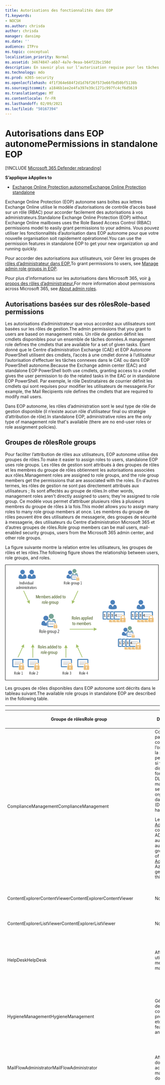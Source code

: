 ```yaml
---
title: Autorisations des fonctionnalités dans EOP
f1.keywords:
- NOCSH
ms.author: chrisda
author: chrisda
manager: dansimp
ms.date: ''
audience: ITPro
ms.topic: conceptual
localization_priority: Normal
ms.assetid: 34674847-a6b7-4a7e-9eaa-b64f22bc150d
description: En savoir plus sur l’autorisation requise pour les tâches dans Exchange Online Protection autonome
ms.technology: mdo
ms.prod: m365-security
ms.openlocfilehash: 4f1f364e684f2d1d76f26f573e66fbd50bf5138b
ms.sourcegitcommit: a1846b1ee2e4fa397e39c1271c997fc4cf6d5619
ms.translationtype: MT
ms.contentlocale: fr-FR
ms.lasthandoff: 02/09/2021
ms.locfileid: "50167394"
---
```

# <a name="permissions-in-standalone-eop"></a><span data-ttu-id="d00e6-103">Autorisations dans EOP autonome</span><span class="sxs-lookup"><span data-stu-id="d00e6-103">Permissions in standalone EOP</span></span>

[!INCLUDE [Microsoft 365 Defender rebranding](../includes/microsoft-defender-for-office.md)]

<span data-ttu-id="d00e6-104">**S’applique à**</span><span class="sxs-lookup"><span data-stu-id="d00e6-104">**Applies to**</span></span>
-  [<span data-ttu-id="d00e6-105">Exchange Online Protection autonome</span><span class="sxs-lookup"><span data-stu-id="d00e6-105">Exchange Online Protection standalone</span></span>](https://go.microsoft.com/fwlink/?linkid=2148611)

<span data-ttu-id="d00e6-106">Exchange Online Protection (EOP) autonome sans boîtes aux lettres Exchange Online utilise le modèle d’autorisations de contrôle d’accès basé sur un rôle (RBAC) pour accorder facilement des autorisations à vos administrateurs.</span><span class="sxs-lookup"><span data-stu-id="d00e6-106">Standalone Exchange Online Protection (EOP) without Exchange Online mailboxes uses the Role Based Access Control (RBAC) permissions model to easily grant permissions to your admins.</span></span> <span data-ttu-id="d00e6-107">Vous pouvez utiliser les fonctionnalités d’autorisation dans EOP autonome pour que votre nouvelle organisation soit rapidement opérationnel.</span><span class="sxs-lookup"><span data-stu-id="d00e6-107">You can use the permission features in standalone EOP to get your new organization up and running quickly.</span></span>

<span data-ttu-id="d00e6-108">Pour accorder des autorisations aux utilisateurs, voir Gérer les groupes de [rôles d’administrateur dans EOP.](manage-admin-role-group-permissions-in-eop.md)</span><span class="sxs-lookup"><span data-stu-id="d00e6-108">To grant permissions to users, see [Manage admin role groups in EOP](manage-admin-role-group-permissions-in-eop.md).</span></span>

<span data-ttu-id="d00e6-109">Pour plus d’informations sur les autorisations dans Microsoft 365, voir [à propos des rôles d’administrateur.](https://docs.microsoft.com/microsoft-365/admin/add-users/about-admin-roles)</span><span class="sxs-lookup"><span data-stu-id="d00e6-109">For more information about permissions across Microsoft 365, see [About admin roles](https://docs.microsoft.com/microsoft-365/admin/add-users/about-admin-roles).</span></span>

## <a name="role-based-permissions"></a><span data-ttu-id="d00e6-110">Autorisations basées sur des rôles</span><span class="sxs-lookup"><span data-stu-id="d00e6-110">Role-based permissions</span></span>

<span data-ttu-id="d00e6-111">Les autorisations d’administrateur que vous accordez aux utilisateurs sont basées sur les rôles de gestion.</span><span class="sxs-lookup"><span data-stu-id="d00e6-111">The admin permissions that you grant to users are based on management roles.</span></span> <span data-ttu-id="d00e6-112">Un rôle de gestion définit les cmdlets disponibles pour un ensemble de tâches données.</span><span class="sxs-lookup"><span data-stu-id="d00e6-112">A management role defines the cmdlets that are available for a set of given tasks.</span></span> <span data-ttu-id="d00e6-113">Étant donné que le Centre d’administration Exchange (CAE) et EOP Autonome PowerShell utilisent des cmdlets, l’accès à une cmdlet donne à l’utilisateur l’autorisation d’effectuer les tâches connexes dans le CAE ou dans EOP PowerShell autonome.</span><span class="sxs-lookup"><span data-stu-id="d00e6-113">Because the Exchange admin center (EAC) and standalone EOP PowerShell both use cmdlets, granting access to a cmdlet gives the user permission to do the related tasks in the EAC or in standalone EOP PowerShell.</span></span> <span data-ttu-id="d00e6-114">Par exemple, le rôle Destinataires de courrier définit les cmdlets qui sont requises pour modifier les utilisateurs de messagerie.</span><span class="sxs-lookup"><span data-stu-id="d00e6-114">For example, the Mail Recipients role defines the cmdlets that are required to modify mail users.</span></span>

<span data-ttu-id="d00e6-115">Dans EOP autonome, les rôles d’administration sont le seul type de rôle de gestion disponible (il n’existe aucun rôle d’utilisateur final ou stratégie d’attribution de rôle).</span><span class="sxs-lookup"><span data-stu-id="d00e6-115">In standalone EOP, administrative roles are the only type of management role that's available (there are no end-user roles or role assignment policies).</span></span>

## <a name="role-groups"></a><span data-ttu-id="d00e6-116">Groupes de rôles</span><span class="sxs-lookup"><span data-stu-id="d00e6-116">Role groups</span></span>

<span data-ttu-id="d00e6-117">Pour faciliter l’attribution de rôles aux utilisateurs, EOP autonome utilise des groupes de rôles.</span><span class="sxs-lookup"><span data-stu-id="d00e6-117">To make it easier to assign roles to users, standalone EOP uses role groups.</span></span> <span data-ttu-id="d00e6-118">Les rôles de gestion sont attribués à des groupes de rôles et les membres du groupe de rôles obtiennent les autorisations associées aux rôles.</span><span class="sxs-lookup"><span data-stu-id="d00e6-118">Management roles are assigned to role groups, and the role group members get the permissions that are associated with the roles.</span></span> <span data-ttu-id="d00e6-119">En d’autres termes, les rôles de gestion ne sont pas directement attribués aux utilisateurs ; Ils sont affectés au groupe de rôles.</span><span class="sxs-lookup"><span data-stu-id="d00e6-119">In other words, management roles aren't directly assigned to users; they're assigned to role group.</span></span> <span data-ttu-id="d00e6-120">Ce modèle vous permet d’attribuer plusieurs rôles à plusieurs membres du groupe de rôles à la fois.</span><span class="sxs-lookup"><span data-stu-id="d00e6-120">This model allows you to assign many roles to many role group members at once.</span></span> <span data-ttu-id="d00e6-121">Les membres du groupe de rôles peuvent être des utilisateurs de messagerie, des groupes de sécurité à messagerie, des utilisateurs du Centre d’administration Microsoft 365 et d’autres groupes de rôles.</span><span class="sxs-lookup"><span data-stu-id="d00e6-121">Role group members can be mail users, mail-enabled security groups, users from the Microsoft 365 admin center, and other role groups.</span></span>

<span data-ttu-id="d00e6-122">La figure suivante montre la relation entre les utilisateurs, les groupes de rôles et les rôles.</span><span class="sxs-lookup"><span data-stu-id="d00e6-122">The following figure shows the relationship between users, role groups, and roles.</span></span>

![Relations des rôles, des groupes de rôles et des membres](../../media/ITPro_Security_RBAC_EXO_SimplifiedRoleGroupRelationship.png)

<span data-ttu-id="d00e6-124">Les groupes de rôles disponibles dans EOP autonome sont décrits dans le tableau suivant.</span><span class="sxs-lookup"><span data-stu-id="d00e6-124">The available role groups in standalone EOP are described in the following table.</span></span>

****

|<span data-ttu-id="d00e6-125">Groupe de rôles</span><span class="sxs-lookup"><span data-stu-id="d00e6-125">Role group</span></span>|<span data-ttu-id="d00e6-126">Description</span><span class="sxs-lookup"><span data-stu-id="d00e6-126">Description</span></span>|<span data-ttu-id="d00e6-127">Rôles par défaut attribués</span><span class="sxs-lookup"><span data-stu-id="d00e6-127">Default roles assigned</span></span>|
|---|---|---|
|<span data-ttu-id="d00e6-128">ComplianceManagement</span><span class="sxs-lookup"><span data-stu-id="d00e6-128">ComplianceManagement</span></span>|<span data-ttu-id="d00e6-129">Configurez et gérez les paramètres de conformité au sein de l’organisation, y compris la protection contre la perte de données (DLP) si votre abonnement dispose de fonctionnalités DLP.</span><span class="sxs-lookup"><span data-stu-id="d00e6-129">Configure and manage compliance settings within the organization, including data loss prevention (DLP) if your subscription has DLP capabilities.</span></span> <p> <span data-ttu-id="d00e6-130">Les membres du [rôle Administrateur de](https://docs.microsoft.com/azure/active-directory/users-groups-roles/directory-assign-admin-roles#compliance-administrator) conformité dans Azure AD obtiennent automatiquement les autorisations de ce groupe de rôles.</span><span class="sxs-lookup"><span data-stu-id="d00e6-130">Members of the [Compliance Administrator](https://docs.microsoft.com/azure/active-directory/users-groups-roles/directory-assign-admin-roles#compliance-administrator) role in Azure AD automatically get the permissions of this role group.</span></span>|<span data-ttu-id="d00e6-131">Journaux d’audit</span><span class="sxs-lookup"><span data-stu-id="d00e6-131">Audit Logs</span></span> <p> <span data-ttu-id="d00e6-132">Administration de la conformité</span><span class="sxs-lookup"><span data-stu-id="d00e6-132">Compliance Administration</span></span> <p> <span data-ttu-id="d00e6-133">Gestion des droits relatifs à l’information</span><span class="sxs-lookup"><span data-stu-id="d00e6-133">Information Rights Management</span></span> <p> <span data-ttu-id="d00e6-134">Gestion de la rétention</span><span class="sxs-lookup"><span data-stu-id="d00e6-134">Retention Management</span></span> <p> <span data-ttu-id="d00e6-135">Journaux d'audit en affichage seul</span><span class="sxs-lookup"><span data-stu-id="d00e6-135">View-Only Audit Logs</span></span> <p> <span data-ttu-id="d00e6-136">Afficher uniquement la configuration</span><span class="sxs-lookup"><span data-stu-id="d00e6-136">View-Only Configuration</span></span> <p> <span data-ttu-id="d00e6-137">Afficher uniquement les destinataires</span><span class="sxs-lookup"><span data-stu-id="d00e6-137">View-Only Recipients</span></span>|
|<span data-ttu-id="d00e6-138">ContentExplorerContentViewer</span><span class="sxs-lookup"><span data-stu-id="d00e6-138">ContentExplorerContentViewer</span></span>|<span data-ttu-id="d00e6-139">Non utilisé.</span><span class="sxs-lookup"><span data-stu-id="d00e6-139">Not used.</span></span>|<span data-ttu-id="d00e6-140">Visionneuse de contenu de classification des données</span><span class="sxs-lookup"><span data-stu-id="d00e6-140">Data Classification Content Viewer</span></span>|
|<span data-ttu-id="d00e6-141">ContentExplorerListViewer</span><span class="sxs-lookup"><span data-stu-id="d00e6-141">ContentExplorerListViewer</span></span>|<span data-ttu-id="d00e6-142">Non utilisé.</span><span class="sxs-lookup"><span data-stu-id="d00e6-142">Not used.</span></span>|<span data-ttu-id="d00e6-143">Visionneuse de listes de classification des données</span><span class="sxs-lookup"><span data-stu-id="d00e6-143">Data Classification List Viewer</span></span>|
|<span data-ttu-id="d00e6-144">HelpDesk</span><span class="sxs-lookup"><span data-stu-id="d00e6-144">HelpDesk</span></span>|<span data-ttu-id="d00e6-145">Afficher et gérer les utilisateurs de messagerie.</span><span class="sxs-lookup"><span data-stu-id="d00e6-145">View and manage mail users.</span></span>|<span data-ttu-id="d00e6-146">Réinitialiser le mot de passe</span><span class="sxs-lookup"><span data-stu-id="d00e6-146">Reset Password</span></span> <p> <span data-ttu-id="d00e6-147">Options utilisateur</span><span class="sxs-lookup"><span data-stu-id="d00e6-147">User Options</span></span> <p> <span data-ttu-id="d00e6-148">Afficher uniquement les destinataires</span><span class="sxs-lookup"><span data-stu-id="d00e6-148">View-Only Recipients</span></span>|
|<span data-ttu-id="d00e6-149">HygieneManagement</span><span class="sxs-lookup"><span data-stu-id="d00e6-149">HygieneManagement</span></span>|<span data-ttu-id="d00e6-150">Gérer les fonctionnalités de protection (anti-courrier indésirable, anti-programme malveillant, etc.).</span><span class="sxs-lookup"><span data-stu-id="d00e6-150">Manage protection features (anti-spam, anti-malware, etc.).</span></span>|<span data-ttu-id="d00e6-151">Hygiène de transport</span><span class="sxs-lookup"><span data-stu-id="d00e6-151">Transport Hygiene</span></span> <p> <span data-ttu-id="d00e6-152">Afficher uniquement la configuration</span><span class="sxs-lookup"><span data-stu-id="d00e6-152">View-Only Configuration</span></span> <p> <span data-ttu-id="d00e6-153">Afficher uniquement les destinataires</span><span class="sxs-lookup"><span data-stu-id="d00e6-153">View-Only Recipients</span></span>|
|<span data-ttu-id="d00e6-154">MailFlowAdministrator</span><span class="sxs-lookup"><span data-stu-id="d00e6-154">MailFlowAdministrator</span></span>|<span data-ttu-id="d00e6-155">Afficher et gérer les domaines et connecteurs acceptés</span><span class="sxs-lookup"><span data-stu-id="d00e6-155">View and manage accepted domains and connectors</span></span>|<span data-ttu-id="d00e6-156">Domaines distants et acceptés</span><span class="sxs-lookup"><span data-stu-id="d00e6-156">Remote and Accepted Domains</span></span> <p> <span data-ttu-id="d00e6-157">Afficher uniquement les destinataires</span><span class="sxs-lookup"><span data-stu-id="d00e6-157">View-Only Recipients</span></span>|
|<span data-ttu-id="d00e6-158">OrganizationManagement</span><span class="sxs-lookup"><span data-stu-id="d00e6-158">OrganizationManagement</span></span>|<span data-ttu-id="d00e6-159">Accès administrateur à l’ensemble de l’organisation et possibilité d’effectuer presque n’importe quelle tâche.</span><span class="sxs-lookup"><span data-stu-id="d00e6-159">Admin access to the entire organization and the ability to perform almost any task.</span></span> <p> <span data-ttu-id="d00e6-160">Les membres du [rôle Administrateur](https://docs.microsoft.com/azure/active-directory/users-groups-roles/directory-assign-admin-roles#global-administrator--company-administrator) général dans Azure AD obtiennent automatiquement les autorisations de ce groupe de rôles.</span><span class="sxs-lookup"><span data-stu-id="d00e6-160">Members of the [Global Administrator](https://docs.microsoft.com/azure/active-directory/users-groups-roles/directory-assign-admin-roles#global-administrator--company-administrator) role in Azure AD automatically get the permissions of this role group.</span></span> <p> <span data-ttu-id="d00e6-161">**Important**: étant donné que le groupe de rôles OrganizationManagement est un rôle puissant, seuls les utilisateurs qui effectuent des tâches administratives au niveau de l’organisation doivent être membres de ce groupe de rôles.</span><span class="sxs-lookup"><span data-stu-id="d00e6-161">**Important**: Because the OrganizationManagement role group is a powerful role, only users that perform organizational-level administrative tasks should be members of this role group.</span></span>|<span data-ttu-id="d00e6-162">AntiMalware</span><span class="sxs-lookup"><span data-stu-id="d00e6-162">AntiMalware</span></span> <p> <span data-ttu-id="d00e6-163">AntiSpam</span><span class="sxs-lookup"><span data-stu-id="d00e6-163">AntiSpam</span></span> <p> <span data-ttu-id="d00e6-164">Journaux d’audit</span><span class="sxs-lookup"><span data-stu-id="d00e6-164">Audit Logs</span></span> <p> <span data-ttu-id="d00e6-165">Administrateur de conformité</span><span class="sxs-lookup"><span data-stu-id="d00e6-165">Compliance Administrator</span></span> <p> <span data-ttu-id="d00e6-166">Groupes de distribution dynamique</span><span class="sxs-lookup"><span data-stu-id="d00e6-166">Distribution Groups</span></span> <p> <span data-ttu-id="d00e6-167">Gestion des droits relatifs à l’information</span><span class="sxs-lookup"><span data-stu-id="d00e6-167">Information Rights Management</span></span> <p> <span data-ttu-id="d00e6-168">Création de destinataires de message</span><span class="sxs-lookup"><span data-stu-id="d00e6-168">Mail Recipient Creation</span></span> <p> <span data-ttu-id="d00e6-169">Destinataires de message</span><span class="sxs-lookup"><span data-stu-id="d00e6-169">Mail Recipients</span></span> <p> <span data-ttu-id="d00e6-170">Suivi de messages</span><span class="sxs-lookup"><span data-stu-id="d00e6-170">Message Tracking</span></span> <p> <span data-ttu-id="d00e6-171">Migration</span><span class="sxs-lookup"><span data-stu-id="d00e6-171">Migration</span></span> <p> <span data-ttu-id="d00e6-172">Accès au client de l’organisation</span><span class="sxs-lookup"><span data-stu-id="d00e6-172">Organization Client Access</span></span> <p> <span data-ttu-id="d00e6-173">Configuration de l’organisation</span><span class="sxs-lookup"><span data-stu-id="d00e6-173">Organization Configuration</span></span> <p> <span data-ttu-id="d00e6-174">Paramètres de transport de l’organisation</span><span class="sxs-lookup"><span data-stu-id="d00e6-174">Organization Transport Settings</span></span> <p> <span data-ttu-id="d00e6-175">Quarantaine</span><span class="sxs-lookup"><span data-stu-id="d00e6-175">Quarantine</span></span> <p> <span data-ttu-id="d00e6-176">Stratégies de destinataire</span><span class="sxs-lookup"><span data-stu-id="d00e6-176">Recipient Policies</span></span> <p> <span data-ttu-id="d00e6-177">Domaines distants et acceptés</span><span class="sxs-lookup"><span data-stu-id="d00e6-177">Remote and Accepted Domains</span></span> <p> <span data-ttu-id="d00e6-178">Réinitialiser le mot de passe</span><span class="sxs-lookup"><span data-stu-id="d00e6-178">Reset Password</span></span> <p> <span data-ttu-id="d00e6-179">Gestion de la rétention</span><span class="sxs-lookup"><span data-stu-id="d00e6-179">Retention Management</span></span> <p> <span data-ttu-id="d00e6-180">Gestion des rôles</span><span class="sxs-lookup"><span data-stu-id="d00e6-180">Role Management</span></span> <p> <span data-ttu-id="d00e6-181">Administrateur de sécurité</span><span class="sxs-lookup"><span data-stu-id="d00e6-181">Security Administrator</span></span> <p> <span data-ttu-id="d00e6-182">Création et appartenance à un groupe de sécurité</span><span class="sxs-lookup"><span data-stu-id="d00e6-182">Security Group Creation and Membership</span></span> <p> <span data-ttu-id="d00e6-183">Lecteur de sécurité</span><span class="sxs-lookup"><span data-stu-id="d00e6-183">Security Reader</span></span> <p> <span data-ttu-id="d00e6-184">Administrateur d’étiquette de niveau de sensibilité</span><span class="sxs-lookup"><span data-stu-id="d00e6-184">Sensitivity Label Administrator</span></span> <p> <span data-ttu-id="d00e6-185">Surveillance</span><span class="sxs-lookup"><span data-stu-id="d00e6-185">Supervision</span></span> <p> <span data-ttu-id="d00e6-186">Hygiène de transport</span><span class="sxs-lookup"><span data-stu-id="d00e6-186">Transport Hygiene</span></span> <p> <span data-ttu-id="d00e6-187">Règles de transport</span><span class="sxs-lookup"><span data-stu-id="d00e6-187">Transport Rules</span></span> <p> <span data-ttu-id="d00e6-188">Options utilisateur</span><span class="sxs-lookup"><span data-stu-id="d00e6-188">User Options</span></span> <p> <span data-ttu-id="d00e6-189">View-Only anti-programme malveillant</span><span class="sxs-lookup"><span data-stu-id="d00e6-189">View-Only AntiMalware</span></span> <p> <span data-ttu-id="d00e6-190">View-Only AntiSpam</span><span class="sxs-lookup"><span data-stu-id="d00e6-190">View-Only AntiSpam</span></span> <p> <span data-ttu-id="d00e6-191">Journaux d'audit en affichage seul</span><span class="sxs-lookup"><span data-stu-id="d00e6-191">View-Only Audit Logs</span></span> <p> <span data-ttu-id="d00e6-192">Afficher uniquement la configuration</span><span class="sxs-lookup"><span data-stu-id="d00e6-192">View-Only Configuration</span></span> <p> <span data-ttu-id="d00e6-193">View-Only quarantaine</span><span class="sxs-lookup"><span data-stu-id="d00e6-193">View-Only Quarantine</span></span> <p> <span data-ttu-id="d00e6-194">Afficher uniquement les destinataires</span><span class="sxs-lookup"><span data-stu-id="d00e6-194">View-Only Recipients</span></span> <p> <span data-ttu-id="d00e6-195">View-Only Threat Intelligence</span><span class="sxs-lookup"><span data-stu-id="d00e6-195">View-Only Threat Intelligence</span></span>|
|<span data-ttu-id="d00e6-196">QuarantineAdministrator</span><span class="sxs-lookup"><span data-stu-id="d00e6-196">QuarantineAdministrator</span></span>|<span data-ttu-id="d00e6-197">Gérer les messages mis en quarantaine pour tous les destinataires.</span><span class="sxs-lookup"><span data-stu-id="d00e6-197">Manage quarantined messages for all recipients.</span></span>|<span data-ttu-id="d00e6-198">Quarantaine</span><span class="sxs-lookup"><span data-stu-id="d00e6-198">Quarantine</span></span>|
|<span data-ttu-id="d00e6-199">RecipientManagement</span><span class="sxs-lookup"><span data-stu-id="d00e6-199">RecipientManagement</span></span>|<span data-ttu-id="d00e6-200">Créer, gérer et supprimer des objets destinataire dans l’organisation.</span><span class="sxs-lookup"><span data-stu-id="d00e6-200">Create, manage, and remove recipient objects in the organization.</span></span>|<span data-ttu-id="d00e6-201">Groupes de distribution dynamique</span><span class="sxs-lookup"><span data-stu-id="d00e6-201">Distribution Groups</span></span> <p> <span data-ttu-id="d00e6-202">Création de destinataires de message</span><span class="sxs-lookup"><span data-stu-id="d00e6-202">Mail Recipient Creation</span></span> <p> <span data-ttu-id="d00e6-203">Destinataires de message</span><span class="sxs-lookup"><span data-stu-id="d00e6-203">Mail Recipients</span></span> <p> <span data-ttu-id="d00e6-204">Suivi de messages</span><span class="sxs-lookup"><span data-stu-id="d00e6-204">Message Tracking</span></span> <p> <span data-ttu-id="d00e6-205">Migration</span><span class="sxs-lookup"><span data-stu-id="d00e6-205">Migration</span></span> <p> <span data-ttu-id="d00e6-206">Stratégies de destinataire</span><span class="sxs-lookup"><span data-stu-id="d00e6-206">Recipient Policies</span></span> <p> <span data-ttu-id="d00e6-207">Réinitialiser le mot de passe</span><span class="sxs-lookup"><span data-stu-id="d00e6-207">Reset Password</span></span>|
|<span data-ttu-id="d00e6-208">RecordsManagement</span><span class="sxs-lookup"><span data-stu-id="d00e6-208">RecordsManagement</span></span>|<span data-ttu-id="d00e6-209">Configurer les fonctionnalités de conformité, telles que les balises de stratégie de rétention, les classifications des messages et les règles de flux de messagerie (également appelées règles de transport).</span><span class="sxs-lookup"><span data-stu-id="d00e6-209">Configure compliance features, such as retention policy tags, message classifications, and mail flow rules (also known as transport rules).</span></span>|<span data-ttu-id="d00e6-210">Suivi de messages</span><span class="sxs-lookup"><span data-stu-id="d00e6-210">Message Tracking</span></span> <p> <span data-ttu-id="d00e6-211">Gestion de la rétention</span><span class="sxs-lookup"><span data-stu-id="d00e6-211">Retention Management</span></span> <p> <span data-ttu-id="d00e6-212">Règles de transport</span><span class="sxs-lookup"><span data-stu-id="d00e6-212">Transport Rules</span></span>|
|<span data-ttu-id="d00e6-213">SecurityAdministrator</span><span class="sxs-lookup"><span data-stu-id="d00e6-213">SecurityAdministrator</span></span>|<span data-ttu-id="d00e6-214">Configurez tous les aspects de la protection dans l’organisation (anti-courrier indésirable, anti-programme malveillant, anti-usurpation d’adresse, mise en quarantaine, etc.).</span><span class="sxs-lookup"><span data-stu-id="d00e6-214">Configure all aspects of protection in the organization (anti-spam, anti-malware, anti-spoofing, quarantine, etc.).</span></span> <p> <span data-ttu-id="d00e6-215">Les membres du [rôle Administrateur de](https://docs.microsoft.com/azure/active-directory/users-groups-roles/directory-assign-admin-roles#security-administrator) la sécurité dans Azure AD obtiennent automatiquement les autorisations de ce groupe de rôles.</span><span class="sxs-lookup"><span data-stu-id="d00e6-215">Members of the [Security Administrator](https://docs.microsoft.com/azure/active-directory/users-groups-roles/directory-assign-admin-roles#security-administrator) role in Azure AD automatically get the permissions of this role group.</span></span>|<span data-ttu-id="d00e6-216">AntiMalware</span><span class="sxs-lookup"><span data-stu-id="d00e6-216">AntiMalware</span></span> <p> <span data-ttu-id="d00e6-217">AntiSpam</span><span class="sxs-lookup"><span data-stu-id="d00e6-217">AntiSpam</span></span> <p> <span data-ttu-id="d00e6-218">Journaux d’audit</span><span class="sxs-lookup"><span data-stu-id="d00e6-218">Audit Logs</span></span> <p> <span data-ttu-id="d00e6-219">Quarantaine</span><span class="sxs-lookup"><span data-stu-id="d00e6-219">Quarantine</span></span> <p> <span data-ttu-id="d00e6-220">Administrateur de sécurité</span><span class="sxs-lookup"><span data-stu-id="d00e6-220">Security Administrator</span></span> <p> <span data-ttu-id="d00e6-221">Administrateur d’étiquette de niveau de sensibilité</span><span class="sxs-lookup"><span data-stu-id="d00e6-221">Sensitivity Label Administrator</span></span> <p> <span data-ttu-id="d00e6-222">View-Only anti-programme malveillant</span><span class="sxs-lookup"><span data-stu-id="d00e6-222">View-Only AntiMalware</span></span> <p> <span data-ttu-id="d00e6-223">View-Only AntiSpam</span><span class="sxs-lookup"><span data-stu-id="d00e6-223">View-Only AntiSpam</span></span> <p> <span data-ttu-id="d00e6-224">Journaux d'audit en affichage seul</span><span class="sxs-lookup"><span data-stu-id="d00e6-224">View-Only Audit Logs</span></span> <p> <span data-ttu-id="d00e6-225">View-Only quarantaine</span><span class="sxs-lookup"><span data-stu-id="d00e6-225">View-Only Quarantine</span></span> <p> <span data-ttu-id="d00e6-226">View-Only Threat Intelligence</span><span class="sxs-lookup"><span data-stu-id="d00e6-226">View-Only Threat Intelligence</span></span>|
|<span data-ttu-id="d00e6-227">SecurityReader</span><span class="sxs-lookup"><span data-stu-id="d00e6-227">SecurityReader</span></span>|<span data-ttu-id="d00e6-228">Accès en affichage seul à tous les aspects de la protection de l’organisation (anti-courrier indésirable, anti-programme malveillant, détection d’usurpation d’adresse, mise en quarantaine, etc.).</span><span class="sxs-lookup"><span data-stu-id="d00e6-228">View-only access to all aspects of protection in the organization (anti-spam, anti-malware, anti-spoofing, quarantine, etc.).</span></span> <p> <span data-ttu-id="d00e6-229">Les membres du [rôle Lecteur de](https://docs.microsoft.com/azure/active-directory/users-groups-roles/directory-assign-admin-roles#security-reader) sécurité dans Azure AD obtiennent automatiquement les autorisations de ce groupe de rôles.</span><span class="sxs-lookup"><span data-stu-id="d00e6-229">Members of the [Security Reader](https://docs.microsoft.com/azure/active-directory/users-groups-roles/directory-assign-admin-roles#security-reader) role in Azure AD automatically get the permissions of this role group.</span></span>|<span data-ttu-id="d00e6-230">Lecteur de sécurité</span><span class="sxs-lookup"><span data-stu-id="d00e6-230">Security Reader</span></span> <p> <span data-ttu-id="d00e6-231">View-Only anti-programme malveillant</span><span class="sxs-lookup"><span data-stu-id="d00e6-231">View-Only AntiMalware</span></span> <p> <span data-ttu-id="d00e6-232">View-Only AntiSpam</span><span class="sxs-lookup"><span data-stu-id="d00e6-232">View-Only AntiSpam</span></span> <p> <span data-ttu-id="d00e6-233">View-Only quarantaine</span><span class="sxs-lookup"><span data-stu-id="d00e6-233">View-Only Quarantine</span></span> <p> <span data-ttu-id="d00e6-234">View-Only Threat Intelligence</span><span class="sxs-lookup"><span data-stu-id="d00e6-234">View-Only Threat Intelligence</span></span>|
|<span data-ttu-id="d00e6-235">TenantAdmins</span><span class="sxs-lookup"><span data-stu-id="d00e6-235">TenantAdmins</span></span>|<span data-ttu-id="d00e6-236">L’appartenance à ce groupe de rôles est synchronisée entre les services et gérée de manière centralisée.</span><span class="sxs-lookup"><span data-stu-id="d00e6-236">Membership in this role group is synchronized across services and managed centrally.</span></span> <span data-ttu-id="d00e6-237">Par défaut, aucun rôle n’est attribué à ce groupe de rôles.</span><span class="sxs-lookup"><span data-stu-id="d00e6-237">By default, this role group is not assigned any roles.</span></span> <span data-ttu-id="d00e6-238">Toutefois, il sera membre du groupe de rôles Gestion de l’organisation et héritera de ces autorisations.</span><span class="sxs-lookup"><span data-stu-id="d00e6-238">However, it will be a member of the Organization Management role group and will inherit those permissions.</span></span>|<span data-ttu-id="d00e6-239">aucune</span><span class="sxs-lookup"><span data-stu-id="d00e6-239">none</span></span>|
|<span data-ttu-id="d00e6-240">ViewOnlyOrganizationManagement</span><span class="sxs-lookup"><span data-stu-id="d00e6-240">ViewOnlyOrganizationManagement</span></span>|<span data-ttu-id="d00e6-241">Afficher les objets destinataire, protection et configuration et leurs propriétés dans l’organisation.</span><span class="sxs-lookup"><span data-stu-id="d00e6-241">View recipient, protection, and configuration objects and their properties in the organization.</span></span>|<span data-ttu-id="d00e6-242">Administrateur de conformité</span><span class="sxs-lookup"><span data-stu-id="d00e6-242">Compliance Administrator</span></span> <p> <span data-ttu-id="d00e6-243">Administrateur de sécurité</span><span class="sxs-lookup"><span data-stu-id="d00e6-243">Security Administrator</span></span> <p> <span data-ttu-id="d00e6-244">Lecteur de sécurité</span><span class="sxs-lookup"><span data-stu-id="d00e6-244">Security Reader</span></span> <p> <span data-ttu-id="d00e6-245">Administrateur d’étiquette de niveau de sensibilité</span><span class="sxs-lookup"><span data-stu-id="d00e6-245">Sensitivity Label Administrator</span></span> <p> <span data-ttu-id="d00e6-246">Afficher uniquement la configuration</span><span class="sxs-lookup"><span data-stu-id="d00e6-246">View-Only Configuration</span></span> <p> <span data-ttu-id="d00e6-247">Afficher uniquement les destinataires</span><span class="sxs-lookup"><span data-stu-id="d00e6-247">View-Only Recipients</span></span>|
|

<span data-ttu-id="d00e6-248">Si vous travaillez dans une petite organisation qui ne compte que quelques administrateurs, vous devrez peut-être ajouter ces utilisateurs au groupe de rôles Gestion de l’organisation uniquement et vous n’aurez peut-être jamais besoin d’utiliser les autres groupes de rôles.</span><span class="sxs-lookup"><span data-stu-id="d00e6-248">If you work in a small organization that has only a few admins, you might need to add those users to the Organization Management role group only, and you may never need to use the other role groups.</span></span> <span data-ttu-id="d00e6-249">Si vous travaillez dans une organisation de grande taille, vous pouvez avoir des administrateurs qui effectuent des tâches spécifiques, telles que la configuration du destinataire.</span><span class="sxs-lookup"><span data-stu-id="d00e6-249">If you work in a larger organization, you might have admins who perform specific tasks, such as recipient configuration.</span></span> <span data-ttu-id="d00e6-250">Dans ce cas, vous pouvez ajouter un administrateur au groupe de rôles Gestion des destinataires et un autre administrateur au groupe de rôles Gestion de l’organisation.</span><span class="sxs-lookup"><span data-stu-id="d00e6-250">In those cases, you might add one admin to the Recipient Management role group, and another admin to the Organization Management role group.</span></span> <span data-ttu-id="d00e6-251">Ces administrateurs peuvent alors gérer leurs domaines spécifiques, mais ils ne sont pas autorisés à gérer les domaines dont ils ne sont pas responsables.</span><span class="sxs-lookup"><span data-stu-id="d00e6-251">Those admins can then manage their specific areas, but they won't have permissions to manage areas they're not responsible for.</span></span>

<span data-ttu-id="d00e6-252">Si les groupes de rôles intégrés dans Exchange Online ne correspondent pas à la fonction de vos administrateurs, vous pouvez créer des groupes de rôles y ajouter des rôles.</span><span class="sxs-lookup"><span data-stu-id="d00e6-252">If the built-in role groups in Exchange Online don't match the job function of your administrators, you can create role groups and add roles to them.</span></span> <span data-ttu-id="d00e6-253">Pour plus d’informations, voir [Gérer les groupes de rôles dans EOP autonome.](manage-admin-role-group-permissions-in-eop.md)</span><span class="sxs-lookup"><span data-stu-id="d00e6-253">For more information, see [Manage role groups in standalone EOP](manage-admin-role-group-permissions-in-eop.md).</span></span>

## <a name="roles"></a><span data-ttu-id="d00e6-254">Rôles</span><span class="sxs-lookup"><span data-stu-id="d00e6-254">Roles</span></span>

<span data-ttu-id="d00e6-255">Les rôles intégrés disponibles dans EOP autonome sont décrits dans le tableau suivant.</span><span class="sxs-lookup"><span data-stu-id="d00e6-255">The built-in roles that are available in standalone EOP are described in the following table.</span></span>

****

|<span data-ttu-id="d00e6-256">Role\*\*</span><span class="sxs-lookup"><span data-stu-id="d00e6-256">Role\*\*</span></span>|<span data-ttu-id="d00e6-257">Description</span><span class="sxs-lookup"><span data-stu-id="d00e6-257">Description</span></span>|<span data-ttu-id="d00e6-258">Attributions de groupe de rôles par défaut</span><span class="sxs-lookup"><span data-stu-id="d00e6-258">Default role group assignments</span></span>|
|---|---|---|
|<span data-ttu-id="d00e6-259">AntiMalware</span><span class="sxs-lookup"><span data-stu-id="d00e6-259">AntiMalware</span></span>|<span data-ttu-id="d00e6-260">Afficher et modifier la configuration et les rapports pour les fonctionnalités anti-programme malveillant.</span><span class="sxs-lookup"><span data-stu-id="d00e6-260">View and modify the configuration and reports for anti-malware features.</span></span>|<span data-ttu-id="d00e6-261">OrganizationManagement</span><span class="sxs-lookup"><span data-stu-id="d00e6-261">OrganizationManagement</span></span> <p> <span data-ttu-id="d00e6-262">SecurityAdministrator</span><span class="sxs-lookup"><span data-stu-id="d00e6-262">SecurityAdministrator</span></span>|
|<span data-ttu-id="d00e6-263">AntiSpam</span><span class="sxs-lookup"><span data-stu-id="d00e6-263">AntiSpam</span></span>|<span data-ttu-id="d00e6-264">Afficher et modifier la configuration et les rapports pour les fonctionnalités anti-courrier indésirable.</span><span class="sxs-lookup"><span data-stu-id="d00e6-264">View and modify the configuration and reports for anti-spam features.</span></span>|<span data-ttu-id="d00e6-265">OrganizationManagement</span><span class="sxs-lookup"><span data-stu-id="d00e6-265">OrganizationManagement</span></span> <p> <span data-ttu-id="d00e6-266">SecurityAdministrator</span><span class="sxs-lookup"><span data-stu-id="d00e6-266">SecurityAdministrator</span></span>|
|<span data-ttu-id="d00e6-267">Journaux d’audit</span><span class="sxs-lookup"><span data-stu-id="d00e6-267">Audit Logs</span></span>|<span data-ttu-id="d00e6-268">Recherchez le journal d’audit de l’administrateur et affichez les résultats.</span><span class="sxs-lookup"><span data-stu-id="d00e6-268">Search the administrator audit log and view the results.</span></span>|<span data-ttu-id="d00e6-269">ComplianceManagement</span><span class="sxs-lookup"><span data-stu-id="d00e6-269">ComplianceManagement</span></span> <p> <span data-ttu-id="d00e6-270">OrganizationManagement</span><span class="sxs-lookup"><span data-stu-id="d00e6-270">OrganizationManagement</span></span> <p> <span data-ttu-id="d00e6-271">SecurityAdministrator</span><span class="sxs-lookup"><span data-stu-id="d00e6-271">SecurityAdministrator</span></span>|
|<span data-ttu-id="d00e6-272">Administrateur de conformité<sup>\*</sup></span><span class="sxs-lookup"><span data-stu-id="d00e6-272">Compliance Administrator<sup>\*</sup></span></span>||<span data-ttu-id="d00e6-273">ComplianceManagement</span><span class="sxs-lookup"><span data-stu-id="d00e6-273">ComplianceManagement</span></span> <p> <span data-ttu-id="d00e6-274">OrganizationManagement</span><span class="sxs-lookup"><span data-stu-id="d00e6-274">OrganizationManagement</span></span> <p> <span data-ttu-id="d00e6-275">ViewOnlyOrganizationManagement</span><span class="sxs-lookup"><span data-stu-id="d00e6-275">ViewOnlyOrganizationManagement</span></span>|
|<span data-ttu-id="d00e6-276">Visionneuse de contenu de classification des données<sup>\*</sup></span><span class="sxs-lookup"><span data-stu-id="d00e6-276">Data Classification Content Viewer<sup>\*</sup></span></span>||<span data-ttu-id="d00e6-277">ContentExplorerContentViewer</span><span class="sxs-lookup"><span data-stu-id="d00e6-277">ContentExplorerContentViewer</span></span>|
|<span data-ttu-id="d00e6-278">Visionneuse de listes de classification des données<sup>\*</sup></span><span class="sxs-lookup"><span data-stu-id="d00e6-278">Data Classification List Viewer<sup>\*</sup></span></span>||
|<span data-ttu-id="d00e6-279">Groupes de distribution dynamique</span><span class="sxs-lookup"><span data-stu-id="d00e6-279">Distribution Groups</span></span>|<span data-ttu-id="d00e6-280">Créer et gérer tous les groupes de distribution, les groupes de sécurité à messagerie et les membres.</span><span class="sxs-lookup"><span data-stu-id="d00e6-280">Create and manage all distribution groups, mail-enabled security groups, and members.</span></span>|<span data-ttu-id="d00e6-281">OrganizationManagement</span><span class="sxs-lookup"><span data-stu-id="d00e6-281">OrganizationManagement</span></span> <p> <span data-ttu-id="d00e6-282">RecipientManagement</span><span class="sxs-lookup"><span data-stu-id="d00e6-282">RecipientManagement</span></span>|
|<span data-ttu-id="d00e6-283">Gestion des droits de l’information<sup>\*</sup></span><span class="sxs-lookup"><span data-stu-id="d00e6-283">Information Rights Management<sup>\*</sup></span></span>||<span data-ttu-id="d00e6-284">ComplianceManagement</span><span class="sxs-lookup"><span data-stu-id="d00e6-284">ComplianceManagement</span></span> <p> <span data-ttu-id="d00e6-285">OrganizationManagement</span><span class="sxs-lookup"><span data-stu-id="d00e6-285">OrganizationManagement</span></span>|
|<span data-ttu-id="d00e6-286">Création de destinataires de message</span><span class="sxs-lookup"><span data-stu-id="d00e6-286">Mail Recipient Creation</span></span>|<span data-ttu-id="d00e6-287">Créez et supprimez des utilisateurs de messagerie.</span><span class="sxs-lookup"><span data-stu-id="d00e6-287">Create and remove mail users.</span></span>|<span data-ttu-id="d00e6-288">OrganizationManagement</span><span class="sxs-lookup"><span data-stu-id="d00e6-288">OrganizationManagement</span></span> <p> <span data-ttu-id="d00e6-289">RecipientManagement</span><span class="sxs-lookup"><span data-stu-id="d00e6-289">RecipientManagement</span></span>|
|<span data-ttu-id="d00e6-290">Destinataires de message</span><span class="sxs-lookup"><span data-stu-id="d00e6-290">Mail Recipients</span></span>|<span data-ttu-id="d00e6-291">Modifier les utilisateurs de messagerie existants.</span><span class="sxs-lookup"><span data-stu-id="d00e6-291">Modify existing mail users.</span></span>|<span data-ttu-id="d00e6-292">OrganizationManagement</span><span class="sxs-lookup"><span data-stu-id="d00e6-292">OrganizationManagement</span></span> <p> <span data-ttu-id="d00e6-293">RecipientManagement</span><span class="sxs-lookup"><span data-stu-id="d00e6-293">RecipientManagement</span></span>|
|<span data-ttu-id="d00e6-294">Suivi des messages<sup>\*</sup></span><span class="sxs-lookup"><span data-stu-id="d00e6-294">Message Tracking<sup>\*</sup></span></span>||<span data-ttu-id="d00e6-295">OrganizationManagement</span><span class="sxs-lookup"><span data-stu-id="d00e6-295">OrganizationManagement</span></span> <p> <span data-ttu-id="d00e6-296">RecipientManagement</span><span class="sxs-lookup"><span data-stu-id="d00e6-296">RecipientManagement</span></span> <p> <span data-ttu-id="d00e6-297">Gestion des enregistrements</span><span class="sxs-lookup"><span data-stu-id="d00e6-297">Records Management</span></span>|
|<span data-ttu-id="d00e6-298">Migration<sup>\*</sup></span><span class="sxs-lookup"><span data-stu-id="d00e6-298">Migration<sup>\*</sup></span></span>||<span data-ttu-id="d00e6-299">OrganizationManagement</span><span class="sxs-lookup"><span data-stu-id="d00e6-299">OrganizationManagement</span></span> <p> <span data-ttu-id="d00e6-300">RecipientManagement</span><span class="sxs-lookup"><span data-stu-id="d00e6-300">RecipientManagement</span></span>|
|<span data-ttu-id="d00e6-301">MyBaseOptions</span><span class="sxs-lookup"><span data-stu-id="d00e6-301">MyBaseOptions</span></span>|<span data-ttu-id="d00e6-302">Permet aux utilisateurs d’afficher leurs propres messages mis en quarantaine.</span><span class="sxs-lookup"><span data-stu-id="d00e6-302">Allows users to view their own quarantined messages.</span></span> <p> <span data-ttu-id="d00e6-303">Ce rôle est automatiquement attribué aux utilisateurs et vous ne pouvez pas l’attribuer manuellement.</span><span class="sxs-lookup"><span data-stu-id="d00e6-303">This role is automatically assigned to users, and you can't assign it manually.</span></span>|<span data-ttu-id="d00e6-304">aucune</span><span class="sxs-lookup"><span data-stu-id="d00e6-304">none</span></span>|
|<span data-ttu-id="d00e6-305">Accès au client de l’organisation<sup>\*</sup></span><span class="sxs-lookup"><span data-stu-id="d00e6-305">Organization Client Access<sup>\*</sup></span></span>||<span data-ttu-id="d00e6-306">OrganizationManagement</span><span class="sxs-lookup"><span data-stu-id="d00e6-306">OrganizationManagement</span></span>|
|<span data-ttu-id="d00e6-307">Configuration de l’organisation</span><span class="sxs-lookup"><span data-stu-id="d00e6-307">Organization Configuration</span></span>|<span data-ttu-id="d00e6-308">Affichage des rapports.</span><span class="sxs-lookup"><span data-stu-id="d00e6-308">View reports.</span></span>|<span data-ttu-id="d00e6-309">OrganizationManagement</span><span class="sxs-lookup"><span data-stu-id="d00e6-309">OrganizationManagement</span></span>|
|<span data-ttu-id="d00e6-310">Paramètres de transport de l’organisation<sup>\*</sup></span><span class="sxs-lookup"><span data-stu-id="d00e6-310">Organization Transport Settings<sup>\*</sup></span></span>||<span data-ttu-id="d00e6-311">OrganizationManagement</span><span class="sxs-lookup"><span data-stu-id="d00e6-311">OrganizationManagement</span></span>|
|<span data-ttu-id="d00e6-312">Quarantaine</span><span class="sxs-lookup"><span data-stu-id="d00e6-312">Quarantine</span></span>|<span data-ttu-id="d00e6-313">Gérer tous les types de message mis en quarantaine pour tous les destinataires.</span><span class="sxs-lookup"><span data-stu-id="d00e6-313">Manage all types of quarantined message for all recipients.</span></span>|<span data-ttu-id="d00e6-314">OrganizationManagement</span><span class="sxs-lookup"><span data-stu-id="d00e6-314">OrganizationManagement</span></span> <p> <span data-ttu-id="d00e6-315">QuarantineAdministrator</span><span class="sxs-lookup"><span data-stu-id="d00e6-315">QuarantineAdministrator</span></span> <p> <span data-ttu-id="d00e6-316">SecurityAdministrator</span><span class="sxs-lookup"><span data-stu-id="d00e6-316">SecurityAdministrator</span></span>|
|<span data-ttu-id="d00e6-317">Stratégies de destinataire<sup>\*</sup></span><span class="sxs-lookup"><span data-stu-id="d00e6-317">Recipient Policies<sup>\*</sup></span></span>||<span data-ttu-id="d00e6-318">OrganizationManagement</span><span class="sxs-lookup"><span data-stu-id="d00e6-318">OrganizationManagement</span></span> <p> <span data-ttu-id="d00e6-319">RecipientManagement</span><span class="sxs-lookup"><span data-stu-id="d00e6-319">RecipientManagement</span></span>|
|<span data-ttu-id="d00e6-320">Domaines distants et acceptés</span><span class="sxs-lookup"><span data-stu-id="d00e6-320">Remote and Accepted Domains</span></span>|<span data-ttu-id="d00e6-321">Gérer les domaines distants, les domaines acceptés et les connecteurs.</span><span class="sxs-lookup"><span data-stu-id="d00e6-321">Manage remote domains, accepted domains, and connectors.</span></span>|<span data-ttu-id="d00e6-322">MailFlowAdministrator</span><span class="sxs-lookup"><span data-stu-id="d00e6-322">MailFlowAdministrator</span></span> <p> <span data-ttu-id="d00e6-323">OrganizationManagement</span><span class="sxs-lookup"><span data-stu-id="d00e6-323">OrganizationManagement</span></span>|
|<span data-ttu-id="d00e6-324">Réinitialiser le mot de passe<sup>\*</sup></span><span class="sxs-lookup"><span data-stu-id="d00e6-324">Reset Password<sup>\*</sup></span></span>||<span data-ttu-id="d00e6-325">HelpDesk</span><span class="sxs-lookup"><span data-stu-id="d00e6-325">HelpDesk</span></span> <p> <span data-ttu-id="d00e6-326">OrganizationManagement</span><span class="sxs-lookup"><span data-stu-id="d00e6-326">OrganizationManagement</span></span> <p> <span data-ttu-id="d00e6-327">RecipientManagement</span><span class="sxs-lookup"><span data-stu-id="d00e6-327">RecipientManagement</span></span>|
|<span data-ttu-id="d00e6-328">Gestion de la rétention<sup>\*</sup></span><span class="sxs-lookup"><span data-stu-id="d00e6-328">Retention Management<sup>\*</sup></span></span>||<span data-ttu-id="d00e6-329">ComplianceManagement</span><span class="sxs-lookup"><span data-stu-id="d00e6-329">ComplianceManagement</span></span> <p> <span data-ttu-id="d00e6-330">OrganizationManagement</span><span class="sxs-lookup"><span data-stu-id="d00e6-330">OrganizationManagement</span></span> <p> <span data-ttu-id="d00e6-331">RecordsManagement</span><span class="sxs-lookup"><span data-stu-id="d00e6-331">RecordsManagement</span></span>|
|<span data-ttu-id="d00e6-332">Gestion des rôles</span><span class="sxs-lookup"><span data-stu-id="d00e6-332">Role Management</span></span>|<span data-ttu-id="d00e6-333">Créer et gérer des groupes de rôles.</span><span class="sxs-lookup"><span data-stu-id="d00e6-333">Create and manage role groups.</span></span>|<span data-ttu-id="d00e6-334">OrganizationManagement</span><span class="sxs-lookup"><span data-stu-id="d00e6-334">OrganizationManagement</span></span>|
|<span data-ttu-id="d00e6-335">Administrateur de sécurité</span><span class="sxs-lookup"><span data-stu-id="d00e6-335">Security Administrator</span></span>|<span data-ttu-id="d00e6-336">Gérez la configuration et les rapports pour toutes les fonctionnalités de sécurité et de protection.</span><span class="sxs-lookup"><span data-stu-id="d00e6-336">Manage the configuration and reports for all security and protection features.</span></span>|<span data-ttu-id="d00e6-337">OrganizationManagement</span><span class="sxs-lookup"><span data-stu-id="d00e6-337">OrganizationManagement</span></span> <p> <span data-ttu-id="d00e6-338">SecurityAdministrator</span><span class="sxs-lookup"><span data-stu-id="d00e6-338">SecurityAdministrator</span></span> <p> <span data-ttu-id="d00e6-339">ViewOnlyOrganizationManagement</span><span class="sxs-lookup"><span data-stu-id="d00e6-339">ViewOnlyOrganizationManagement</span></span>|
|<span data-ttu-id="d00e6-340">Création et appartenance à un groupe de sécurité</span><span class="sxs-lookup"><span data-stu-id="d00e6-340">Security Group Creation and Membership</span></span>|<span data-ttu-id="d00e6-341">Créer et gérer des groupes de sécurité à messagerie.</span><span class="sxs-lookup"><span data-stu-id="d00e6-341">Create and manage mail-enabled security groups.</span></span>|<span data-ttu-id="d00e6-342">OrganizationManagement</span><span class="sxs-lookup"><span data-stu-id="d00e6-342">OrganizationManagement</span></span>|
|<span data-ttu-id="d00e6-343">Lecteur de sécurité</span><span class="sxs-lookup"><span data-stu-id="d00e6-343">Security Reader</span></span>|<span data-ttu-id="d00e6-344">Afficher la configuration et les rapports pour les fonctionnalités de sécurité et de protection.</span><span class="sxs-lookup"><span data-stu-id="d00e6-344">View the configuration and reports for security and protection features.</span></span>|<span data-ttu-id="d00e6-345">Gestion de l’organisation</span><span class="sxs-lookup"><span data-stu-id="d00e6-345">Organization Management</span></span> <p> <span data-ttu-id="d00e6-346">SecurityReader</span><span class="sxs-lookup"><span data-stu-id="d00e6-346">SecurityReader</span></span> <p> <span data-ttu-id="d00e6-347">ViewOnlyOrganizationManagement</span><span class="sxs-lookup"><span data-stu-id="d00e6-347">ViewOnlyOrganizationManagement</span></span>|
|<span data-ttu-id="d00e6-348">Administrateur d’étiquette de niveau de sensibilité<sup>\*</sup></span><span class="sxs-lookup"><span data-stu-id="d00e6-348">Sensitivity Label Administrator<sup>\*</sup></span></span>||<span data-ttu-id="d00e6-349">OrganizationManagement</span><span class="sxs-lookup"><span data-stu-id="d00e6-349">OrganizationManagement</span></span> <p> <span data-ttu-id="d00e6-350">SecurityAdministrator</span><span class="sxs-lookup"><span data-stu-id="d00e6-350">SecurityAdministrator</span></span> <p> <span data-ttu-id="d00e6-351">ViewOnlyOrganizationManagement</span><span class="sxs-lookup"><span data-stu-id="d00e6-351">ViewOnlyOrganizationManagement</span></span>|
|<span data-ttu-id="d00e6-352">Supervision<sup>\*</sup></span><span class="sxs-lookup"><span data-stu-id="d00e6-352">Supervision<sup>\*</sup></span></span>||<span data-ttu-id="d00e6-353">OrganizationManagement</span><span class="sxs-lookup"><span data-stu-id="d00e6-353">OrganizationManagement</span></span>|
|<span data-ttu-id="d00e6-354">Hygiène de transport</span><span class="sxs-lookup"><span data-stu-id="d00e6-354">Transport Hygiene</span></span>|<span data-ttu-id="d00e6-355">Gérer les fonctionnalités anti-programme malveillant, anti-courrier indésirable et anti-usurpation.</span><span class="sxs-lookup"><span data-stu-id="d00e6-355">Manage anti-malware, anti-spam features, and anti-spoofing features.</span></span>|<span data-ttu-id="d00e6-356">HygieneManagement</span><span class="sxs-lookup"><span data-stu-id="d00e6-356">HygieneManagement</span></span> <p> <span data-ttu-id="d00e6-357">OrganizationManagement</span><span class="sxs-lookup"><span data-stu-id="d00e6-357">OrganizationManagement</span></span>|
|<span data-ttu-id="d00e6-358">Règles de transport</span><span class="sxs-lookup"><span data-stu-id="d00e6-358">Transport Rules</span></span>|<span data-ttu-id="d00e6-359">Créer et gérer des règles de flux de messagerie (également appelées règles de transport).</span><span class="sxs-lookup"><span data-stu-id="d00e6-359">Create and manage mail flow rules (also known as transport rules).</span></span>|<span data-ttu-id="d00e6-360">OrganizationManagement</span><span class="sxs-lookup"><span data-stu-id="d00e6-360">OrganizationManagement</span></span> <p> <span data-ttu-id="d00e6-361">RecordsManagement</span><span class="sxs-lookup"><span data-stu-id="d00e6-361">RecordsManagement</span></span>|
|<span data-ttu-id="d00e6-362">Options utilisateur</span><span class="sxs-lookup"><span data-stu-id="d00e6-362">User Options</span></span>|<span data-ttu-id="d00e6-363">Modifier les utilisateurs de messagerie existants.</span><span class="sxs-lookup"><span data-stu-id="d00e6-363">Modify existing mail users.</span></span>|<span data-ttu-id="d00e6-364">HelpDesk</span><span class="sxs-lookup"><span data-stu-id="d00e6-364">HelpDesk</span></span> <p> <span data-ttu-id="d00e6-365">OrganizationManagement</span><span class="sxs-lookup"><span data-stu-id="d00e6-365">OrganizationManagement</span></span>|
|<span data-ttu-id="d00e6-366">View-Only anti-programme malveillant</span><span class="sxs-lookup"><span data-stu-id="d00e6-366">View-Only AntiMalware</span></span>|<span data-ttu-id="d00e6-367">Afficher la configuration et les rapports pour les fonctionnalités anti-programme malveillant.</span><span class="sxs-lookup"><span data-stu-id="d00e6-367">View the configuration and reports for anti-malware features.</span></span>|<span data-ttu-id="d00e6-368">OrganizationManagement</span><span class="sxs-lookup"><span data-stu-id="d00e6-368">OrganizationManagement</span></span> <p> <span data-ttu-id="d00e6-369">SecurityAdministrator</span><span class="sxs-lookup"><span data-stu-id="d00e6-369">SecurityAdministrator</span></span> <p> <span data-ttu-id="d00e6-370">SecurityReader</span><span class="sxs-lookup"><span data-stu-id="d00e6-370">SecurityReader</span></span>|
|<span data-ttu-id="d00e6-371">View-Only AntiSpam</span><span class="sxs-lookup"><span data-stu-id="d00e6-371">View-Only AntiSpam</span></span>|<span data-ttu-id="d00e6-372">Afficher la configuration et les rapports pour les fonctionnalités anti-courrier indésirable.</span><span class="sxs-lookup"><span data-stu-id="d00e6-372">View the configuration and reports for anti-spam features.</span></span>|<span data-ttu-id="d00e6-373">OrganizationManagement</span><span class="sxs-lookup"><span data-stu-id="d00e6-373">OrganizationManagement</span></span> <p> <span data-ttu-id="d00e6-374">SecurityAdministrator</span><span class="sxs-lookup"><span data-stu-id="d00e6-374">SecurityAdministrator</span></span> <p> <span data-ttu-id="d00e6-375">SecurityReader</span><span class="sxs-lookup"><span data-stu-id="d00e6-375">SecurityReader</span></span>|
|<span data-ttu-id="d00e6-376">Journaux d'audit en affichage seul</span><span class="sxs-lookup"><span data-stu-id="d00e6-376">View-Only Audit Logs</span></span>|<span data-ttu-id="d00e6-377">Recherchez le journal d’audit de l’administrateur et affichez les résultats.</span><span class="sxs-lookup"><span data-stu-id="d00e6-377">Search the administrator audit log and view the results.</span></span>|<span data-ttu-id="d00e6-378">ComplianceManagement</span><span class="sxs-lookup"><span data-stu-id="d00e6-378">ComplianceManagement</span></span> <p> <span data-ttu-id="d00e6-379">OrganizationManagement</span><span class="sxs-lookup"><span data-stu-id="d00e6-379">OrganizationManagement</span></span> <p> <span data-ttu-id="d00e6-380">SecurityAdministrator</span><span class="sxs-lookup"><span data-stu-id="d00e6-380">SecurityAdministrator</span></span>|
|<span data-ttu-id="d00e6-381">Afficher uniquement la configuration</span><span class="sxs-lookup"><span data-stu-id="d00e6-381">View-Only Configuration</span></span>|<span data-ttu-id="d00e6-382">Afficher tous les paramètres d’organisation et de flux de messagerie (non destinataires) de l’organisation.</span><span class="sxs-lookup"><span data-stu-id="d00e6-382">View all of the organization and mail flow (non-recipient) settings in the organization.</span></span>|<span data-ttu-id="d00e6-383">ComplianceManagement</span><span class="sxs-lookup"><span data-stu-id="d00e6-383">ComplianceManagement</span></span> <p> <span data-ttu-id="d00e6-384">HygieneManagement</span><span class="sxs-lookup"><span data-stu-id="d00e6-384">HygieneManagement</span></span> <p> <span data-ttu-id="d00e6-385">OrganizationManagement</span><span class="sxs-lookup"><span data-stu-id="d00e6-385">OrganizationManagement</span></span> <p> <span data-ttu-id="d00e6-386">ViewOnlyOrganizationManagement</span><span class="sxs-lookup"><span data-stu-id="d00e6-386">ViewOnlyOrganizationManagement</span></span>|
|<span data-ttu-id="d00e6-387">View-Only quarantaine</span><span class="sxs-lookup"><span data-stu-id="d00e6-387">View-Only Quarantine</span></span>|<span data-ttu-id="d00e6-388">Afficher tous les messages mis en quarantaine pour tous les destinataires.</span><span class="sxs-lookup"><span data-stu-id="d00e6-388">View all quarantined messages for all recipients.</span></span>|<span data-ttu-id="d00e6-389">OrganizationManagement</span><span class="sxs-lookup"><span data-stu-id="d00e6-389">OrganizationManagement</span></span> <p> <span data-ttu-id="d00e6-390">SecurityAdministrator</span><span class="sxs-lookup"><span data-stu-id="d00e6-390">SecurityAdministrator</span></span> <p> <span data-ttu-id="d00e6-391">SecurityReader</span><span class="sxs-lookup"><span data-stu-id="d00e6-391">SecurityReader</span></span>|
|<span data-ttu-id="d00e6-392">Afficher uniquement les destinataires</span><span class="sxs-lookup"><span data-stu-id="d00e6-392">View-Only Recipients</span></span>|<span data-ttu-id="d00e6-393">Afficher les propriétés du destinataire et exécuter le suivi des messages.</span><span class="sxs-lookup"><span data-stu-id="d00e6-393">View recipient properties and run message trace.</span></span>|<span data-ttu-id="d00e6-394">ComplianceManagement</span><span class="sxs-lookup"><span data-stu-id="d00e6-394">ComplianceManagement</span></span> <p> <span data-ttu-id="d00e6-395">HelpDesk</span><span class="sxs-lookup"><span data-stu-id="d00e6-395">HelpDesk</span></span> <p> <span data-ttu-id="d00e6-396">HygieneManagement</span><span class="sxs-lookup"><span data-stu-id="d00e6-396">HygieneManagement</span></span> <p> <span data-ttu-id="d00e6-397">MailFlowAdministrator</span><span class="sxs-lookup"><span data-stu-id="d00e6-397">MailFlowAdministrator</span></span> <p>  <span data-ttu-id="d00e6-398">OrganizationManagement</span><span class="sxs-lookup"><span data-stu-id="d00e6-398">OrganizationManagement</span></span> <p> <span data-ttu-id="d00e6-399">ViewOnlyOrganizationManagement</span><span class="sxs-lookup"><span data-stu-id="d00e6-399">ViewOnlyOrganizationManagement</span></span>|
|<span data-ttu-id="d00e6-400">View-Only Threat Intelligence<sup>\*</sup></span><span class="sxs-lookup"><span data-stu-id="d00e6-400">View-Only Threat Intelligence<sup>\*</sup></span></span>||<span data-ttu-id="d00e6-401">OrganizationManagement</span><span class="sxs-lookup"><span data-stu-id="d00e6-401">OrganizationManagement</span></span> <p> <span data-ttu-id="d00e6-402">SecurityAdministrator</span><span class="sxs-lookup"><span data-stu-id="d00e6-402">SecurityAdministrator</span></span> <p> <span data-ttu-id="d00e6-403">SecurityReader</span><span class="sxs-lookup"><span data-stu-id="d00e6-403">SecurityReader</span></span>|
|

<span data-ttu-id="d00e6-404"><sup>\*</sup> Bien que ce rôle soit disponible, il n’a rien d’utile dans EOP autonome.</span><span class="sxs-lookup"><span data-stu-id="d00e6-404"><sup>\*</sup> Although this role is available, it basically does nothing useful in standalone EOP.</span></span>

## <a name="microsoft-365-permissions-in-standalone-eop"></a><span data-ttu-id="d00e6-405">Autorisations Microsoft 365 dans EOP autonome</span><span class="sxs-lookup"><span data-stu-id="d00e6-405">Microsoft 365 permissions in standalone EOP</span></span>

<span data-ttu-id="d00e6-406">Lorsque vous créez un utilisateur dans le Centre d’administration Microsoft 365, vous pouvez choisir d’attribuer ou non différents rôles d’administrateur, tels que l’administrateur global, l’administrateur de service, l’administrateur de mot de passe, etc. à l’utilisateur.</span><span class="sxs-lookup"><span data-stu-id="d00e6-406">When you create a user in the Microsoft 365 admin center, you can choose whether to assign various administrative roles, such as Global admin, Service admin, Password admin, and so on, to the user.</span></span> <span data-ttu-id="d00e6-407">Certains rôles Microsoft 365, mais pas tous, accordent à l’utilisateur des autorisations d’administration dans EOP.</span><span class="sxs-lookup"><span data-stu-id="d00e6-407">Some, but not all, Microsoft 365 roles grant the user administrative permissions in EOP.</span></span>

> [!NOTE]
> <span data-ttu-id="d00e6-408">Le compte que vous avez utilisé pour créer votre organisation EOP autonome est automatiquement attribué au rôle d’administrateur global.</span><span class="sxs-lookup"><span data-stu-id="d00e6-408">The account you used to create your standalone EOP organization is automatically assigned to the Global admin role.</span></span>

<span data-ttu-id="d00e6-409">Le tableau suivant répertorie les rôles Microsoft 365 et les groupes de rôles EOP autonomes à qui ils correspondent.</span><span class="sxs-lookup"><span data-stu-id="d00e6-409">The following table lists the Microsoft 365 roles and the standalone EOP role groups that they correspond to.</span></span> <span data-ttu-id="d00e6-410">Pour plus d’informations sur ces rôles, voir [à propos des rôles d’administrateur.](https://docs.microsoft.com/microsoft-365/admin/add-users/about-admin-roles)</span><span class="sxs-lookup"><span data-stu-id="d00e6-410">For more information about these roles, see [About admin roles](https://docs.microsoft.com/microsoft-365/admin/add-users/about-admin-roles).</span></span>

****

|<span data-ttu-id="d00e6-411">Rôle Microsoft 365</span><span class="sxs-lookup"><span data-stu-id="d00e6-411">Microsoft 365 role</span></span>|<span data-ttu-id="d00e6-412">Groupe de rôles EOP</span><span class="sxs-lookup"><span data-stu-id="d00e6-412">EOP role group</span></span>|
|---|---|
|<span data-ttu-id="d00e6-413">Administrateur Exchange</span><span class="sxs-lookup"><span data-stu-id="d00e6-413">Exchange admin</span></span>|<span data-ttu-id="d00e6-414">OrganizationManagement</span><span class="sxs-lookup"><span data-stu-id="d00e6-414">OrganizationManagement</span></span>|
|<span data-ttu-id="d00e6-415">Administrateur global</span><span class="sxs-lookup"><span data-stu-id="d00e6-415">Global admin</span></span>|<span data-ttu-id="d00e6-416">OrganizationManagement</span><span class="sxs-lookup"><span data-stu-id="d00e6-416">OrganizationManagement</span></span> <p> <span data-ttu-id="d00e6-417">**Remarque**: le rôle d’administrateur général et le groupe de rôles OrganizationManagement sont liés à l’aide d’un groupe de rôles d’administrateur d’entreprise spécial.</span><span class="sxs-lookup"><span data-stu-id="d00e6-417">**Note**: The Global admin role and the OrganizationManagement role group are tied together using a special Company Administrator role group.</span></span> <span data-ttu-id="d00e6-418">Le groupe de rôles Administrateur d’entreprise est géré en interne et ne peut pas être modifié directement.</span><span class="sxs-lookup"><span data-stu-id="d00e6-418">The Company Administrator role group is managed internally and can't be modified directly.</span></span>|
|<span data-ttu-id="d00e6-419">Administrateur de mots de passe</span><span class="sxs-lookup"><span data-stu-id="d00e6-419">Password admin</span></span>|<span data-ttu-id="d00e6-420">HelpDesk</span><span class="sxs-lookup"><span data-stu-id="d00e6-420">HelpDesk</span></span>|
|<span data-ttu-id="d00e6-421">Lecteur général</span><span class="sxs-lookup"><span data-stu-id="d00e6-421">Global reader</span></span>|<span data-ttu-id="d00e6-422">ViewOnlyOrganizationManagement</span><span class="sxs-lookup"><span data-stu-id="d00e6-422">ViewOnlyOrganizationManagement</span></span>|
|<span data-ttu-id="d00e6-423">Administrateur de la sécurité</span><span class="sxs-lookup"><span data-stu-id="d00e6-423">Security admin</span></span>|<span data-ttu-id="d00e6-424">SecurityAdministrator</span><span class="sxs-lookup"><span data-stu-id="d00e6-424">SecurityAdministrator</span></span>|
|<span data-ttu-id="d00e6-425">Lecteur de sécurité</span><span class="sxs-lookup"><span data-stu-id="d00e6-425">Security reader</span></span>|<span data-ttu-id="d00e6-426">SecurityReader</span><span class="sxs-lookup"><span data-stu-id="d00e6-426">SecurityReader</span></span>|
|

<span data-ttu-id="d00e6-427">Les autres rôles Microsoft 365 n’ont pas de groupe de rôles EOP correspondant et n’accordent pas d’autorisations administratives dans EOP.</span><span class="sxs-lookup"><span data-stu-id="d00e6-427">Other Microsoft 365 roles don't have a corresponding EOP role group and won't grant administrative permissions in EOP.</span></span> <span data-ttu-id="d00e6-428">Pour plus d’informations sur l’attribution d’un rôle Microsoft 365 à un utilisateur, voir [Attribuer des rôles d’administrateur.](https://docs.microsoft.com/microsoft-365/admin/add-users/assign-admin-roles)</span><span class="sxs-lookup"><span data-stu-id="d00e6-428">For more information about assigning a Microsoft 365 role to a user, see [Assign admin roles](https://docs.microsoft.com/microsoft-365/admin/add-users/assign-admin-roles).</span></span>

<span data-ttu-id="d00e6-429">Les utilisateurs peuvent se voir accorder des droits d’administration dans EOP sans les ajouter aux rôles Microsoft 365.</span><span class="sxs-lookup"><span data-stu-id="d00e6-429">Users can be granted administrative rights in EOP without adding them to Microsoft 365 roles.</span></span> <span data-ttu-id="d00e6-430">Pour ce faire, ajoutez l’utilisateur en tant que membre d’un groupe de rôles EOP.</span><span class="sxs-lookup"><span data-stu-id="d00e6-430">You do this by adding the user as a member of an EOP role group.</span></span> <span data-ttu-id="d00e6-431">L’utilisateur aura des autorisations dans EOP, mais il n’aura pas d’autorisations dans les autres charges de travail Microsoft 365.</span><span class="sxs-lookup"><span data-stu-id="d00e6-431">The user will get permissions in EOP, but they won't get permissions in other Microsoft 365 workloads.</span></span>

### <a name="how-do-you-know-this-worked"></a><span data-ttu-id="d00e6-432">Comment savoir si cela a fonctionné ?</span><span class="sxs-lookup"><span data-stu-id="d00e6-432">How do you know this worked?</span></span>

<span data-ttu-id="d00e6-433">Pour vérifier que vous avez correctement copié un groupe de rôles, faites l’une des étapes suivantes :</span><span class="sxs-lookup"><span data-stu-id="d00e6-433">To verify that you've successfully copied a role group, do either of the following steps:</span></span>

- <span data-ttu-id="d00e6-434">Dans le EAC, allez sur Rôles d’administrateur des **autorisations** et vérifiez que le groupe de rôles est répertorié \> (ou non répertorié).</span><span class="sxs-lookup"><span data-stu-id="d00e6-434">In the EAC, go to **Permissions** \> **Admin Roles**, and verify the role group is listed (or not listed).</span></span> <span data-ttu-id="d00e6-435">Sélectionnez le groupe de rôles et vérifiez les  paramètres dans le volet Détails ou cliquez sur Modifier l’icône ![ modifier pour vérifier les ](../../media/ITPro-EAC-EditIcon.png) paramètres.</span><span class="sxs-lookup"><span data-stu-id="d00e6-435">Select the role group, and verify the settings in the Details pane or click **Edit** ![Edit icon](../../media/ITPro-EAC-EditIcon.png) to verify the settings.</span></span>

- <span data-ttu-id="d00e6-436">Dans Exchange Online PowerShell, remplacez par le nom du groupe de rôles et exécutez la commande suivante pour vérifier que le groupe de rôles existe (ou n’existe pas) et vérifier les \<Role Group Name\> paramètres :</span><span class="sxs-lookup"><span data-stu-id="d00e6-436">In Exchange Online PowerShell, replace \<Role Group Name\> with the name of the role group, and run the following command to verify the role group exists (or doesn't exist) and verify the settings:</span></span>

  ```PowerShell
  Get-RoleGroup -Identity "<Role Group Name>" | Format-List
  ```
